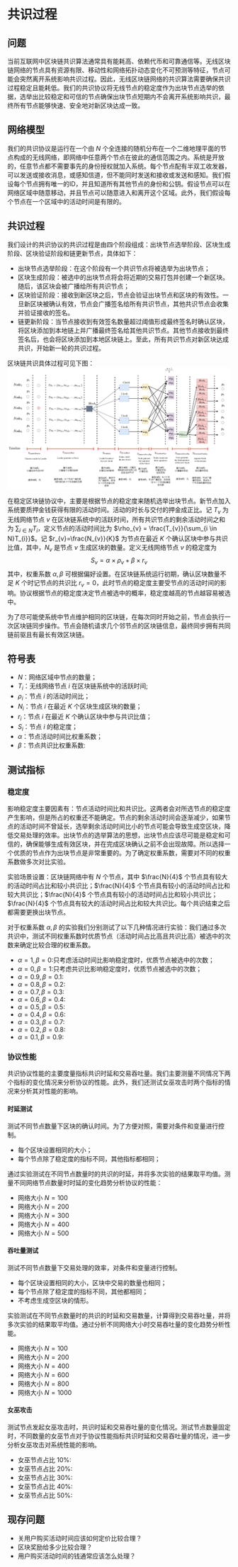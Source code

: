 # 共识过程

## 问题

当前互联网中区块链共识算法通常具有能耗高、依赖代币和可靠通信等。无线区块链网络的节点具有资源有限、移动性和网络拓扑动态变化不可预测等特征，节点可能会突然离开系统影响共识过程。因此，无线区块链网络的共识算法需要确保共识过程稳定且能耗低。我们的共识协议将无线节点的稳定度作为出块节点选举的依据，选举出比较稳定和可信的节点确保出块节点短期内不会离开系统影响共识，最终所有节点能够快速、安全地对新区块达成一致。

## 网络模型

我们的共识协议是运行在一个由 $N$ 个全连接的随机分布在一个二维地理平面的节点构成的无线网络，即网络中任意两个节点在彼此的通信范围之内。系统是开放的，任意节点都不需要事先的身份授权就加入系统。每个节点配有半双工收发器，可以发送或接收消息，或感知信道，但不能同时发送和接收或发送和感知。我们假设每个节点拥有唯一的ID，并且知道所有其他节点的身份和公钥。假设节点可以在网络区域中随意移动，并且节点可以随意进入和离开这个区域。此外，我们假设每个节点在一个区域中的活动时间是有限的。

## 共识过程

我们设计的共识协议的共识过程是由四个阶段组成：出块节点选举阶段、区块生成阶段、区块验证阶段和链更新节点，具体如下：
* 出块节点选举阶段：在这个阶段有一个共识节点将被选举为出块节点；
* 区块生成阶段：被选中的出块节点将会将近期的交易打包并创建一个新区块。随后，该区块会被广播给所有共识节点；
* 区块验证阶段：接收到新区块之后，节点会验证出块节点和区块的有效性。一旦新区块被确认有效，节点会广播签名给所有共识节点，其他共识节点会收集并验证接收的签名。
* 链更新阶段：当节点接收到有效签名数量超过阈值形成最终签名时确认区块，将区块添加到本地链上并广播最终签名给其他共识节点。其他节点接收到最终签名后，也会将区块添加到本地区块链上。至此，所有共识节点对新区块达成共识，开始新一轮的共识过程。

区块链共识具体过程可见下图：
![](./consensus_process.png)

在稳定区块链协议中，主要是根据节点的稳定度来随机选举出块节点。新节点加入系统要质押金钱获得有限的活动时间。活动的时长与交付的押金成正比。记 $T_{v}$ 为无线网络节点 $v$ 在区块链系统中的活跃时间，所有共识节点的剩余活动时间之和为 $\sum_{i \in N}T_{i}$，定义节点的活动时间比为 $\rho_{v} = \frac{T_{v}}{\sum_{i \in N}T_{i}}$。记 $r_{v}=\frac{N_{v}}{K}$ 为节点在最近 $K$ 个确认区块中参与共识比值，其中，$N_{v}$ 是节点 $v$ 生成区块的数量。定义无线网络节点 $v$ 的稳定度为 
$$S_{v}=\alpha\times \rho_{v}+\beta\times r_{v}$$
其中，权重系数 $\alpha, \beta$ 可根据偏好设置。在区块链系统运行初期，确认区块数量不足 $K$ 个时记节点的共识比 $r_{v}=0$，此时节点的稳定度主要受节点的活动时间的影响。协议根据节点的稳定度决定节点被选中的概率，稳定度越高的节点越容易被选中。

为了尽可能使系统中节点维护相同的区块链，在每次同时开始之前，节点会执行一次区块链同步操作。节点会随机请求几个邻节点的区块链信息，最终同步拥有共同链前驱且有最长有效区块链。

## 符号表

* $N$：网络区域中节点的数量；
* $T_{i}$：无线网络节点 $i$ 在区块链系统中的活跃时间;
* $\rho_{i}$：节点 $i$ 的活动时间比；
* $N_{i}$：节点 $i$ 在最近 $K$ 个区块生成区块的数量；
* $r_{i}$：节点 $i$ 在最近 $K$ 个确认区块中参与共识比值；
* $S_{i}$：节点 $i$ 的稳定度；
* $\alpha$：节点活动时间比权重系数；
* $\beta$：节点共识比权重系数:

## 测试指标

### 稳定度

影响稳定度主要因素有：节点活动时间比和共识比。这两者会对所选节点的稳定度产生影响，但是所占的权重还不能确定。节点的剩余活动时间会逐渐减少，如果节点的活动时间不曾延长，选举剩余活动时间比小的节点可能会导致生成空区块，降低交易处理的效率。出块节点的选举算法的思想，出块节点应该尽可能是稳定和可信的，确保能够生成有效区块，并在完成区块确认之前不会出现故障。所以选择一个优质的节点作为出块节点是非常重要的。为了确定权重系数，需要对不同的权重系数做多次对比实验。

实验场景设置：区块链网络中有 $N$ 个节点，其中 $\frac{N}{4}$ 个节点具有较大的活动时间占比和较小共识比；$\frac{N}{4}$ 个节点具有较小的活动时间占比和较大共识比；$\frac{N}{4}$ 个节点具有较小的活动时间占比和较小共识比；$\frac{N}{4}$ 个节点具有较大的活动时间占比和较大共识比。每个共识结束之后都需要更换出块节点。

对于权重系数 $\alpha, \beta$ 的实验我们分别测试了以下几种情况进行实验：我们通过多次共识中，测试不同权重系数时优质节点（活动时间占比高且共识比高）被选中的次数来确定比较合理的权重系数。
* $\alpha = 1, \beta = 0$:只考虑活动时间比影响稳定度时，优质节点被选中的次数；
* $\alpha = 0, \beta = 1$:只考虑共识比影响稳定度时，优质节点被选中的次数；
* $\alpha = 0.9, \beta = 0.1$:
* $\alpha = 0.8, \beta = 0.2$:
* $\alpha = 0.7, \beta = 0.3$:
* $\alpha = 0.6, \beta = 0.4$:
* $\alpha = 0.5, \beta = 0.5$:
* $\alpha = 0.4, \beta = 0.6$:
* $\alpha = 0.3, \beta = 0.7$:
* $\alpha = 0.2, \beta = 0.8$:
* $\alpha = 0.1, \beta = 0.9$:

### 协议性能

共识协议性能的主要度量指标共识时延和交易吞吐量。我们主要测量不同情况下两个指标的变化情况来分析协议的性能。此外，我们还测试女巫攻击时两个指标的情况来分析其对性能的影响。

#### 时延测试

测试不同节点数量下区块的确认时间。为了方便对照，需要对条件和变量进行控制。
* 每个区块设置相同的大小；
* 每个节点除了稳定度的指标不同，其他指标都相同；

通过实验测试在不同节点数量时的共识的时延，并将多次实验的结果取平均值。测量不同网络节点数量时时延的变化趋势分析协议的性能：
* 网络大小 $N = 100$
* 网络大小 $N = 200$
* 网络大小 $N = 300$
* 网络大小 $N = 400$
* 网络大小 $N = 500$

#### 吞吐量测试

测试不同节点数量下交易处理的效率，对条件和变量进行控制。
* 每个区块设置相同的大小，区块中交易的数量也相同；
* 每个节点除了稳定度的指标不同，其他都相同；
* 不考虑生成空区块的情形。

实验测试在不同节点数量时的共识的时延和交易数量，计算得到交易吞吐量，并将多次实验的结果取平均值。通过分析不同网络大小时交易吞吐量的变化趋势分析性能。
* 网络大小 $N = 100$
* 网络大小 $N = 200$
* 网络大小 $N = 400$
* 网络大小 $N = 600$
* 网络大小 $N = 800$
* 网络大小 $N = 1000$

#### 女巫攻击

测试节点发起女巫攻击时，共识时延和交易吞吐量的变化情况。测试节点数量固定时，不同数量的女巫节点对于协议性能指标共识时延和交易吞吐量的情况，进一步分析女巫攻击对系统性能的影响。
* 女巫节点占比 $10\%$:
* 女巫节点占比 $20\%$:
* 女巫节点占比 $30\%$:
* 女巫节点占比 $40\%$:
* 女巫节点占比 $50\%$:

## 现存问题

* 关用户购买活动时间应该如何定价比较合理？
* 区块奖励给多少比较合理？
* 用户购买活动时间的钱通常应该怎么处理？

